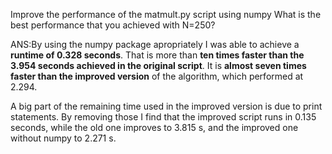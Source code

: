 Improve the performance of the matmult.py script using numpy
What is the best performance that you achieved with N=250?

ANS:By using the numpy package apropriately I was able to achieve a **runtime of 0.328 seconds**. That is more than **ten times faster than the 3.954 seconds achieved in the original script**. It is **almost seven times faster than the improved version** of the algorithm, which performed at 2.294.

A big part of the remaining time used in the improved version is due to print statements. By removing those I find that the improved script runs in 0.135 seconds, while the old one improves to 3.815 s, and the improved one without numpy to 2.271 s.